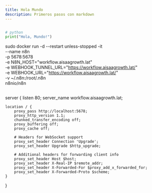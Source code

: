 ```yaml
---
title: Hola Mundo
description: Primeros pasos con markdown
---
```


```py

# python
print("Hola, Mundo!")

```

sudo docker run -d --restart unless-stopped -it \
--name n8n \
-p 5678:5678 \
-e N8N_HOST="workflow.aisaagrowth.lat" \
-e WEBHOOK_TUNNEL_URL="https://workflow.aisaagrowth.lat/" \
-e WEBHOOK_URL="https://workflow.aisaagrowth.lat/" \
-v ~/.n8n:/root/.n8n \
n8nio/n8n

##

server {
    listen 80;
    server_name workflow.aisaagrowth.lat;

    location / {
        proxy_pass http://localhost:5678;
        proxy_http_version 1.1;
        chunked_transfer_encoding off;
        proxy_buffering off;
        proxy_cache off;

        # Headers for WebSocket support
        proxy_set_header Connection 'Upgrade';
        proxy_set_header Upgrade $http_upgrade;

        # Additional headers for forwarding client info
        proxy_set_header Host $host;
        proxy_set_header X-Real-IP $remote_addr;
        proxy_set_header X-Forwarded-For $proxy_add_x_forwarded_for;
        proxy_set_header X-Forwarded-Proto $scheme;
    }
}
